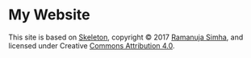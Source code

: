 # My Website

This site is based on [Skeleton](https://getskeleton.com/), copyright © 2017 [Ramanuja Simha](https://github.com/ramanujasimha/), and licensed under Creative [Commons Attribution 4.0](http://creativecommons.org/licenses/by/4.0/Copyrights). 
